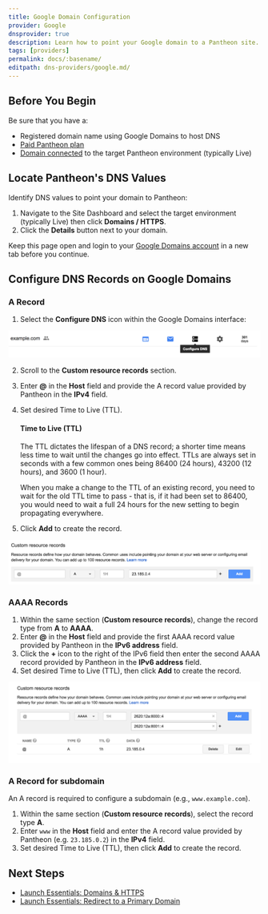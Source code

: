 ```yaml
---
title: Google Domain Configuration
provider: Google
dnsprovider: true
description: Learn how to point your Google domain to a Pantheon site.
tags: [providers]
permalink: docs/:basename/
editpath: dns-providers/google.md/
---
```

## Before You Begin
Be sure that you have a:

- Registered domain name using Google Domains to host DNS
- [Paid Pantheon plan](/guides/launch/plans/)
- [Domain connected](/guides/launch/domains/) to the target Pantheon environment (typically Live)

## Locate Pantheon's DNS Values
Identify DNS values to point your domain to Pantheon:

1. Navigate to the Site Dashboard and select the target environment (typically <span class="glyphicons glyphicons-cardio"></span> Live) then click **<span class="glyphicons glyphicons-global"></span> Domains / HTTPS**.
2. Click the **Details** button next to your domain.

Keep this page open and login to your [Google Domains account](https://domains.google.com/registrar) in a new tab before you continue.

## Configure DNS Records on Google Domains
### A Record
1. Select the **Configure DNS** icon within the Google Domains interface:

  ![Google configure dns](../../images/google-config-dns.png)

2. Scroll to the **Custom resource records** section.
3. Enter **@** in the **Host** field and provide the A record value provided by Pantheon in the **IPv4** field.
4. Set desired Time to Live (TTL).

    <Accordion title="Learn More" id="ttl" icon="info-sign">

    #### Time to Live (TTL)

    The TTL dictates the lifespan of a DNS record; a shorter time means less time to wait until the changes go into effect. TTLs are always set in seconds with a few common ones being 86400 (24 hours),  43200 (12 hours), and 3600 (1 hour).

    When you make a change to the TTL of an existing record, you need to wait for the old TTL time to pass - that is, if it had been set to 86400, you would need to wait a full 24 hours for the new setting to begin propagating everywhere.

    </Accordion>

5. Click **Add** to create the record.

![Google configure ipv4](../../images/google-a-record.png)


### AAAA Records

1. Within the same section (**Custom resource records**), change the record type from **A** to **AAAA**.
2. Enter **@** in the **Host** field and provide the first AAAA record value provided by Pantheon in the **IPv6 address** field.
3. Click the **+** icon to the right of the IPv6 field then enter the second AAAA record provided by Pantheon in the **IPv6 address** field.
4. Set desired Time to Live (TTL), then click **Add** to create the record.

![Google configure ipv6](../../images/google-aaaa.png)


### A Record for subdomain
An A record is required to configure a subdomain (e.g., `www.example.com`).

1. Within the same section (**Custom resource records**), select the record type **A**.
2. Enter `www` in the **Host** field and enter the A record value provided by Pantheon (e.g. `23.185.0.2`) in the **IPv4** field.
3. Set desired Time to Live (TTL), then click **Add** to create the record.

## Next Steps

* [Launch Essentials: Domains & HTTPS](/guides/launch/domains/)
* [Launch Essentials: Redirect to a Primary Domain](/guides/launch/redirects/)
